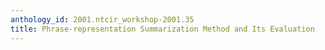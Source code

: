 ```yaml
---
anthology_id: 2001.ntcir_workshop-2001.35
title: Phrase-representation Summarization Method and Its Evaluation
---
```

